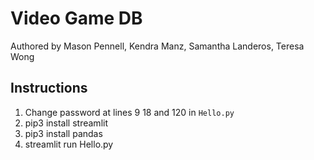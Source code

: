# Video Game DB
Authored by Mason Pennell, Kendra Manz, Samantha Landeros, Teresa Wong
## Instructions
1. Change password at lines 9 18 and 120 in ```Hello.py```
2. pip3 install streamlit
3. pip3 install pandas
4. streamlit run Hello.py
